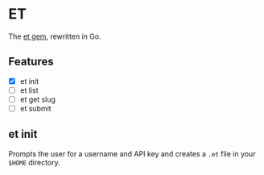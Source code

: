 # ET

The [et gem](https://rubygems.org/gems/et), rewritten in Go.

## Features

* [x] et init
* [ ] et list
* [ ] et get slug
* [ ] et submit

## et init

Prompts the user for a username and API key and creates a `.et` file in your `$HOME` directory.
